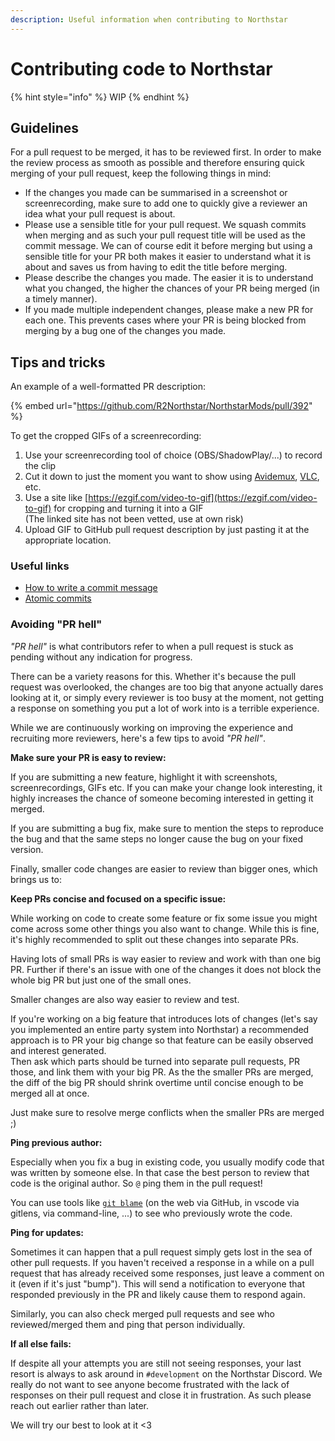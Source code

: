 ```yaml
---
description: Useful information when contributing to Northstar
---
```


# Contributing code to Northstar

{% hint style="info" %}
WIP
{% endhint %}

## Guidelines

For a pull request to be merged, it has to be reviewed first. In order to make the review process as smooth as possible and therefore ensuring quick merging of your pull request, keep the following things in mind:

- If the changes you made can be summarised in a screenshot or screenrecording, make sure to add one to quickly give a reviewer an idea what your pull request is about.
- Please use a sensible title for your pull request. We squash commits when merging and as such your pull request title will be used as the commit message. We can of course edit it before merging but using a sensible title for your PR both makes it easier to understand what it is about and saves us from having to edit the title before merging.
- Please describe the changes you made. The easier it is to understand what you changed, the higher the chances of your PR being merged (in a timely manner).
- If you made multiple independent changes, please make a new PR for each one. This prevents cases where your PR is being blocked from merging by a bug one of the changes you made.

## Tips and tricks

An example of a well-formatted PR description:

{% embed url="https://github.com/R2Northstar/NorthstarMods/pull/392" %}

To get the cropped GIFs of a screenrecording:

1. Use your screenrecording tool of choice (OBS/ShadowPlay/...) to record the clip
2. Cut it down to just the moment you want to show using [Avidemux](http://www.avidemux.org/), [VLC](https://www.videolan.org/vlc/), etc.
3. Use a site like [https://ezgif.com/video-to-gif](https://ezgif.com/video-to-gif) for cropping and turning it into a GIF \
   (The linked site has not been vetted, use at own risk)
4. Upload GIF to GitHub pull request description by just pasting it at the appropriate location.

### Useful links

- [How to write a commit message](https://cbea.ms/git-commit/)
- [Atomic commits](https://www.freshconsulting.com/insights/blog/atomic-commits/)

### Avoiding "PR hell"

_"PR hell"_ is what contributors refer to when a pull request is stuck as pending without any indication for progress.

There can be a variety reasons for this. Whether it's because the pull request was overlooked, the changes are too big that anyone actually dares looking at it, or simply every reviewer is too busy at the moment, not getting a response on something you put a lot of work into is a terrible experience.

While we are continuously working on improving the experience and recruiting more reviewers, here's a few tips to avoid _"PR hell"_.

**Make sure your PR is easy to review:**

If you are submitting a new feature, highlight it with screenshots, screenrecordings, GIFs etc. If you can make your change look interesting, it highly increases the chance of someone becoming interested in getting it merged.

If you are submitting a bug fix, make sure to mention the steps to reproduce the bug and that the same steps no longer cause the bug on your fixed version.

Finally, smaller code changes are easier to review than bigger ones, which brings us to:

**Keep PRs concise and focused on a specific issue:**

While working on code to create some feature or fix some issue you might come across some other things you also want to change. While this is fine, it's highly recommended to split out these changes into separate PRs.

Having lots of small PRs is way easier to review and work with than one big PR. Further if there's an issue with one of the changes it does not block the whole big PR but just one of the small ones.

Smaller changes are also way easier to review and test.

If you're working on a big feature that introduces lots of changes (let's say you implemented an entire party system into Northstar) a recommended approach is to PR your big change so that feature can be easily observed and interest generated. \
Then ask which parts should be turned into separate pull requests, PR those, and link them with your big PR. As the the smaller PRs are merged, the diff of the big PR should shrink overtime until concise enough to be merged all at once.

Just make sure to resolve merge conflicts when the smaller PRs are merged ;)

**Ping previous author:**

Especially when you fix a bug in existing code, you usually modify code that was written by someone else. In that case the best person to review that code is the original author. So `@` ping them in the pull request!

You can use tools like [`git blame`](https://www.git-scm.com/docs/git-blame) (on the web via GitHub, in vscode via gitlens, via command-line, ...) to see who previously wrote the code.


**Ping for updates:**

Sometimes it can happen that a pull request simply gets lost in the sea of other pull requests. If you haven't received a response in a while on a pull request that has already received some responses, just leave a comment on it (even if it's just "bump"). This will send a notification to everyone that responded previously in the PR and likely cause them to respond again.

Similarly, you can also check merged pull requests and see who reviewed/merged them and ping that person individually.

**If all else fails:**

If despite all your attempts you are still not seeing responses, your last resort is always to ask around in `#development` on the Northstar Discord. We really do not want to see anyone become frustrated with the lack of responses on their pull request and close it in frustration. As such please reach out earlier rather than later.

We will try our best to look at it <3
